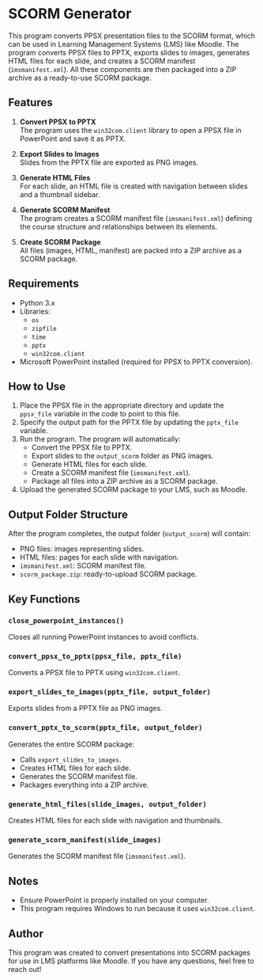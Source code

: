 # SCORM Generator

This program converts PPSX presentation files to the SCORM format, which can be used in Learning Management Systems (LMS) like Moodle. The program converts PPSX files to PPTX, exports slides to images, generates HTML files for each slide, and creates a SCORM manifest (`imsmanifest.xml`). All these components are then packaged into a ZIP archive as a ready-to-use SCORM package.

## Features

1. **Convert PPSX to PPTX**  
   The program uses the `win32com.client` library to open a PPSX file in PowerPoint and save it as PPTX.

2. **Export Slides to Images**  
   Slides from the PPTX file are exported as PNG images.

3. **Generate HTML Files**  
   For each slide, an HTML file is created with navigation between slides and a thumbnail sidebar.

4. **Generate SCORM Manifest**  
   The program creates a SCORM manifest file (`imsmanifest.xml`) defining the course structure and relationships between its elements.

5. **Create SCORM Package**  
   All files (images, HTML, manifest) are packed into a ZIP archive as a SCORM package.

## Requirements

- Python 3.x
- Libraries:
  - `os`
  - `zipfile`
  - `time`
  - `pptx`
  - `win32com.client`
- Microsoft PowerPoint installed (required for PPSX to PPTX conversion).

## How to Use

1. Place the PPSX file in the appropriate directory and update the `ppsx_file` variable in the code to point to this file.
2. Specify the output path for the PPTX file by updating the `pptx_file` variable.
3. Run the program. The program will automatically:
   - Convert the PPSX file to PPTX.
   - Export slides to the `output_scorm` folder as PNG images.
   - Generate HTML files for each slide.
   - Create a SCORM manifest file (`imsmanifest.xml`).
   - Package all files into a ZIP archive as a SCORM package.
4. Upload the generated SCORM package to your LMS, such as Moodle.

## Output Folder Structure

After the program completes, the output folder (`output_scorm`) will contain:

- PNG files: images representing slides.
- HTML files: pages for each slide with navigation.
- `imsmanifest.xml`: SCORM manifest file.
- `scorm_package.zip`: ready-to-upload SCORM package.

## Key Functions

### `close_powerpoint_instances()`

Closes all running PowerPoint instances to avoid conflicts.

### `convert_ppsx_to_pptx(ppsx_file, pptx_file)`

Converts a PPSX file to PPTX using `win32com.client`.

### `export_slides_to_images(pptx_file, output_folder)`

Exports slides from a PPTX file as PNG images.

### `convert_pptx_to_scorm(pptx_file, output_folder)`

Generates the entire SCORM package:
- Calls `export_slides_to_images`.
- Creates HTML files for each slide.
- Generates the SCORM manifest file.
- Packages everything into a ZIP archive.

### `generate_html_files(slide_images, output_folder)`

Creates HTML files for each slide with navigation and thumbnails.

### `generate_scorm_manifest(slide_images)`

Generates the SCORM manifest file (`imsmanifest.xml`).

## Notes

- Ensure PowerPoint is properly installed on your computer.
- This program requires Windows to run because it uses `win32com.client`.

## Author

This program was created to convert presentations into SCORM packages for use in LMS platforms like Moodle. If you have any questions, feel free to reach out!

